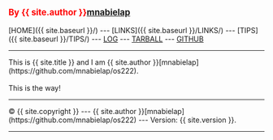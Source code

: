 ---
---
<span style="color:red; font-weight:bold; font-size:larger;">By {{ site.author }}[mnabielap](https://github.com/mnabielap/os222)</span>
<br><br>
[HOME]({{ site.baseurl }}/) ---
[LINKS]({{ site.baseurl }}/LINKS/) ---
[TIPS]({{ site.baseurl }}/TIPS/) ---
[LOG](https://mariaadannies.github.io/os222/TXT/mylog.txt) ---
[TARBALL](SandBox/mariaadannies.tar.xz) ---
[GITHUB](https://github.com/mariaadannies/os222)
<br>
<hr>
This is {{ site.title }} and I am {{ site.author }}[mnabielap](https://github.com/mnabielap/os222).
<br><br>
This is the way!
<br>
<hr>
&copy; {{ site.copyright }} --- {{ site.author }}[mnabielap](https://github.com/mnabielap/os222) --- Version: {{ site.version }}.
<hr>
<br>
